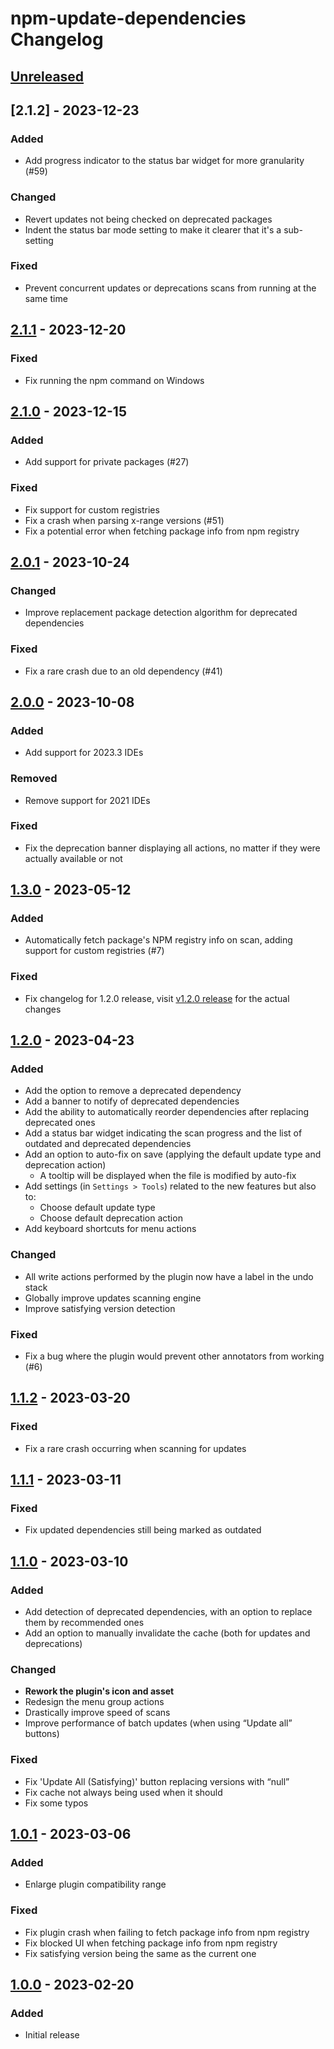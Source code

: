 <!-- Keep a Changelog guide -> https://keepachangelog.com -->
<!-- Types of changes memo:
— “Added” for new features.
— “Changed” for changes in existing functionality.
— “Deprecated” for soon-to-be removed features.
— “Removed” for now removed features.
— “Fixed” for any bug fixes.
— “Security” in case of vulnerabilities.
-->

# npm-update-dependencies Changelog

## [Unreleased]

## [2.1.2] - 2023-12-23

### Added

- Add progress indicator to the status bar widget for more granularity (#59)

### Changed

- Revert updates not being checked on deprecated packages
- Indent the status bar mode setting to make it clearer that it's a sub-setting

### Fixed

- Prevent concurrent updates or deprecations scans from running at the same time

## [2.1.1] - 2023-12-20

### Fixed

- Fix running the npm command on Windows

## [2.1.0] - 2023-12-15

### Added

- Add support for private packages (#27)

### Fixed

- Fix support for custom registries
- Fix a crash when parsing x-range versions (#51)
- Fix a potential error when fetching package info from npm registry

## [2.0.1] - 2023-10-24

### Changed

- Improve replacement package detection algorithm for deprecated dependencies

### Fixed

- Fix a rare crash due to an old dependency (#41)

## [2.0.0] - 2023-10-08

### Added

- Add support for 2023.3 IDEs

### Removed

- Remove support for 2021 IDEs

### Fixed

- Fix the deprecation banner displaying all actions, no matter if they were actually available or not

## [1.3.0] - 2023-05-12

### Added

- Automatically fetch package's NPM registry info on scan, adding support for custom registries (#7)

### Fixed

- Fix changelog for 1.2.0 release, visit [v1.2.0 release](https://github.com/WarningImHack3r/npm-update-dependencies/releases/tag/v1.2.0) for the actual changes

## [1.2.0] - 2023-04-23

### Added

- Add the option to remove a deprecated dependency
- Add a banner to notify of deprecated dependencies
- Add the ability to automatically reorder dependencies after replacing deprecated ones
- Add a status bar widget indicating the scan progress and the list of outdated and deprecated dependencies
- Add an option to auto-fix on save (applying the default update type and deprecation action)
  - A tooltip will be displayed when the file is modified by auto-fix
- Add settings (in `Settings > Tools`) related to the new features but also to:
  - Choose default update type
  - Choose default deprecation action
- Add keyboard shortcuts for menu actions

### Changed

- All write actions performed by the plugin now have a label in the undo stack
- Globally improve updates scanning engine
- Improve satisfying version detection

### Fixed

- Fix a bug where the plugin would prevent other annotators from working (#6)

## [1.1.2] - 2023-03-20

### Fixed

- Fix a rare crash occurring when scanning for updates

## [1.1.1] - 2023-03-11

### Fixed

- Fix updated dependencies still being marked as outdated

## [1.1.0] - 2023-03-10

### Added

- Add detection of deprecated dependencies, with an option to replace them by recommended ones
- Add an option to manually invalidate the cache (both for updates and deprecations)

### Changed

- **Rework the plugin's icon and asset**
- Redesign the menu group actions
- Drastically improve speed of scans
- Improve performance of batch updates (when using “Update all” buttons)

### Fixed

- Fix 'Update All (Satisfying)' button replacing versions with “null”
- Fix cache not always being used when it should
- Fix some typos

## [1.0.1] - 2023-03-06

### Added

- Enlarge plugin compatibility range

### Fixed

- Fix plugin crash when failing to fetch package info from npm registry
- Fix blocked UI when fetching package info from npm registry
- Fix satisfying version being the same as the current one

## [1.0.0] - 2023-02-20

### Added

- Initial release

[Unreleased]: https://github.com/WarningImHack3r/npm-update-dependencies/compare/v2.1.1...HEAD
[2.1.1]: https://github.com/WarningImHack3r/npm-update-dependencies/compare/v2.1.0...v2.1.1
[2.1.0]: https://github.com/WarningImHack3r/npm-update-dependencies/compare/v2.0.1...v2.1.0
[2.0.1]: https://github.com/WarningImHack3r/npm-update-dependencies/compare/v2.0.0...v2.0.1
[2.0.0]: https://github.com/WarningImHack3r/npm-update-dependencies/compare/v1.3.0...v2.0.0
[1.3.0]: https://github.com/WarningImHack3r/npm-update-dependencies/compare/v1.2.0...v1.3.0
[1.2.0]: https://github.com/WarningImHack3r/npm-update-dependencies/compare/v1.1.2...v1.2.0
[1.1.2]: https://github.com/WarningImHack3r/npm-update-dependencies/compare/v1.1.1...v1.1.2
[1.1.1]: https://github.com/WarningImHack3r/npm-update-dependencies/compare/v1.1.0...v1.1.1
[1.1.0]: https://github.com/WarningImHack3r/npm-update-dependencies/compare/v1.0.1...v1.1.0
[1.0.1]: https://github.com/WarningImHack3r/npm-update-dependencies/compare/v1.0.0...v1.0.1
[1.0.0]: https://github.com/WarningImHack3r/npm-update-dependencies/commits/v1.0.0
